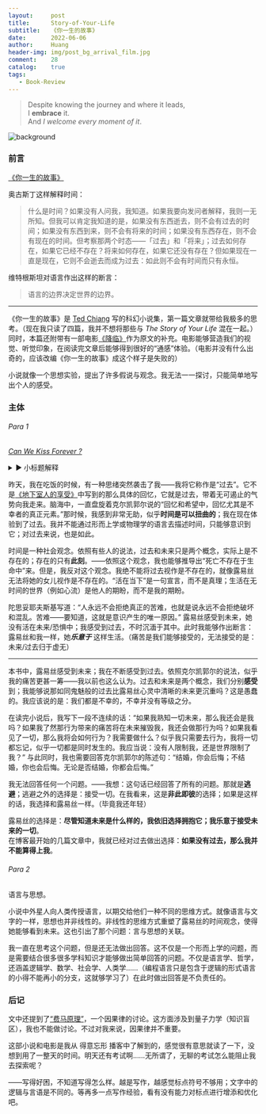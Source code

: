 ```yaml
---
layout:     post
title:      Story-of-Your-Life
subtitle:   《你一生的故事》
date:       2022-06-06
author:     Huang
header-img: img/post_bg_arrival_film.jpg
comment:    28
catalog:    true
tags:
   - Book-Review
---
```


> Despite knowing the journey and where it leads,<br/>I **embrace** it.<br/>And *I welcome every moment of it*.

![background](https://huang-feiyu.github.io/img/post_bg_arrival_film.jpg)

### 前言

[《你一生的故事》](https://book.douban.com/subject/26295448/)

奥古斯丁这样解释时间：

> 什么是时间？如果没有人问我，我知道。如果我要向发问者解释，我则一无所知。但我可以肯定我知道的是，如果没有东西逝去，则不会有过去的时间；如果没有东西到来，则不会有将来的时间；如果没有东西存在，则不会有现在的时间。但考察那两个时态——「过去」和「将来」；过去如何存在，如果它已经不存在？将来如何存在，如果它还没有存在？但如果现在一直是现在，它则不会逝去而成为过去：如此则不会有时间而只有永恒。

维特根斯坦对语言作出这样的断言：

> 语言的边界决定世界的边界。

---

《你一生的故事》是 [Ted Chiang](https://en.wikipedia.org/wiki/Ted_Chiang) 写的科幻小说集，第一篇文章就带给我极多的思考。（现在我只读了四篇，我并不想将那些与 *The Story of Your Life* 混在一起。）同时，本篇还附带有一部电影[《降临》](https://movie.douban.com/subject/21324900/)作为原文的补充。电影能够营造我们的视觉、听觉印象，在阅读完文章后能够得到很好的“通感”体验。（电影并没有什么出奇的，应该改编《你一生的故事》成这个样子是失败的）

小说就像一个思想实验，提出了许多假说与观念。我无法一一探讨，只能简单地写出个人的感受。

### 主体

###### Para 1

[*Can We Kiss Forever ?*](https://www.youtube.com/watch?v=qz7tCZE_3wA)

<details><summary>▶️ 小标题解释</summary><i>Can we kiss forever</i> 是一首歌。我引用它不是因为其情感，而单单是歌名——它在某种程度上与时间、永恒相关联，和此前常引用的顾城的《避免》有几分相似。</details>

昨天，我在吃饭的时候，有一种思绪突然袭击了我——我将它称作是“过去”。它不是[《地下室人的享受》](https://xn--29s704loyd.com/2022/05/22/Essay-57/)中写到的那么具体的回忆，它就是过去，带着无可遏止的气势向我走来。脑海中，一直盘旋着克尔凯郭尔说的“回忆和希望中，回忆尤其是不幸者的真正元素。”那时候，我感到非常无助，似乎**时间是可以扭曲的**；我在现在体验到了过去。我并不能通过形而上学或物理学的语言去描述时间，只能够意识到它；对过去来说，也是如此。

时间是一种社会观念。依照有些人的说法，过去和未来只是两个概念，实际上是不存在的；存在的只有**此刻**。——依照这个观念，我也能够推导出“死亡不存在于生命中”来。但是，我反对这个观念。我绝不能将过去视作是不存在的，就像露易丝无法将她的女儿视作是不存在的。“活在当下”是一句宣言，而不是真理；生活在无时间的世界（例如心流）是他人的期盼，而不是我的期盼。

陀思妥耶夫斯基写道：“人永远不会拒绝真正的苦难，也就是说永远不会拒绝破坏和混乱。苦难——要知道，这就是意识产生的唯一原因。” 露易丝感受到未来，她没有活在未来/恐惧中；我感受到过去，不时沉湎于其中。此时我能够作出断言：露易丝和我一样，她***乐意于*** 这样生活。（痛苦是我们能够接受的，无法接受的是：未来/过去归于虚无）

---

本书中，露易丝感受到未来；我在不断感受到过去。依照克尔凯郭尔的说法，似乎我的痛苦更甚一筹——我以前也这么认为。过去和未来是两个概念，我们分别**感受**到；我能够说那如同鬼魅般的过去比露易丝心灵中清晰的未来更沉重吗？这是愚蠢的。我应该说的是：我们都是不幸的，不幸并没有等级之分。

在读完小说后，我写下一段不连续的话：“如果我熟知一切未来，那么我还会是我吗？如果我了然那行为带来的痛苦将在未来摧毁我，我还会做那行为吗？如果我看见了一切，那么我将会如何行为？我需要做什么？似乎我只需要去行为，我将一切都忘记，似乎一切都是同时发生的。我应当说：没有人限制我，还是世界限制了我？” 与此同时，我也需要回答克尔凯郭尔的陈述句：“结婚，你会后悔；不结婚，你也会后悔。无论是否结婚，你都会后悔。”

我无法回答任何一个问题。——我想：这句话已经回答了所有的问题。那就是**逃避**；逃避之外的选择是：接受一切。在我看来，这是**非此即彼**的选择；如果是这样的话，我选择和露易丝一样。（毕竟我还年轻）

露易丝的选择是：**尽管知道未来是什么样的，我依旧选择拥抱它；我乐意于接受未来的一切**。<br/>在博客最开始的几篇文章中，我就已经对过去做出选择：**如果没有过去，那么我并不能算得上我**。

###### Para 2

语言与思想。

小说中外星人向人类传授语言，以期交给他们一种不同的思维方式。就像语言与文字的一样，思想也并非线性的。非线性的思维方式重塑了露易丝的时间观念，使得她能够看到未来。这也引出了那个问题：言与思想的关联。

我一直在思考这个问题，但是还无法做出回答。这不仅是一个形而上学的问题，而是需要结合很多很多学科知识才能够做出简单回答的问题。不仅是语言学、哲学，还涵盖逻辑学、数学、社会学、人类学……（编程语言只是包含于逻辑的形式语言的小得不能再小的分支，这就够学习了）在此时做出回答是不负责任的。

### 后记

文中还提到了[“费马原理”](https://zh.wikipedia.org/wiki/%E8%B2%BB%E9%A6%AC%E5%8E%9F%E7%90%86)，一个因果律的讨论。这方面涉及到量子力学（知识盲区），我也不能做讨论。不过对我来说，因果律并不重要。

这部小说和电影是我从 得意忘形 播客中了解到的，感觉很有意思就读了一下，没想到用了一整天的时间。明天还有考试啊……无所谓了，无聊的考试怎么能阻止我去探索呢？

——写得好困，不知道写得怎么样。越是写作，越感觉标点符号不够用；文字中的逻辑与言语是不同的。等再多一点写作经验，看有没有能力对标点进行增添和优化吧。
